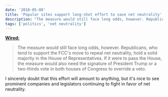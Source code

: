 ```yaml
---
date: '2018-05-08'
title: 'Popular sites support long-shot effort to save net neutrality'
description: "The measure would still face long odds, however. Republicans, who tend to support the FCC's move to repeal net neutrality, hold a solid majority in the House of Representatives. If it were to pass the House, the measure would also need the signature of President Trump or a two-thirds vote in both houses of Congress to override a veto."
tags: ['politics', 'net neutrality']
---
```


**[Wired:](https://www.wired.com/story/your-favorite-websites-are-rallying-in-a-last-ditch-effort-to-save-net-neutrality)**

> The measure would still face long odds, however. Republicans, who tend to support the FCC's move to repeal net neutrality, hold a solid majority in the House of Representatives. If it were to pass the House, the measure would also need the signature of President Trump or a two-thirds vote in both houses of Congress to override a veto.

I sincerely doubt that this effort will amount to anything, but it's nice to see prominent companies and legislators continuing to fight in favor of net neutrality.<!-- excerpt -->
